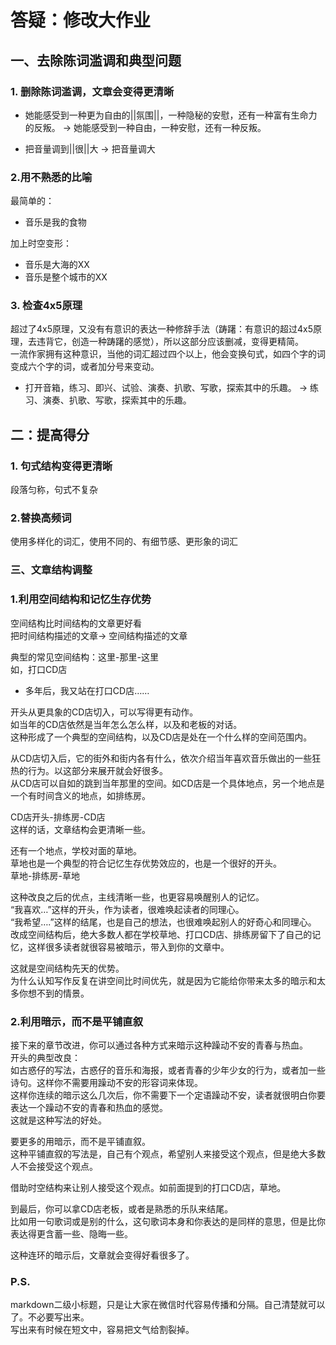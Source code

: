 # 答疑：修改大作业
## 一、去除陈词滥调和典型问题
### 1. 删除陈词滥调，文章会变得更清晰
- 她能感受到一种更为自由的||氛围||，一种隐秘的安慰，还有一种富有生命力的反叛。
	-> 她能感受到一种自由，一种安慰，还有一种反叛。

- 把音量调到||很||大 
	-> 把音量调大 

### 2.用不熟悉的比喻
最简单的：
- 音乐是我的食物

加上时空变形：
- 音乐是大海的XX
- 音乐是整个城市的XX

### 3. 检查4x5原理
超过了4x5原理，又没有有意识的表达一种修辞手法（踌躇：有意识的超过4x5原理，去违背它，创造一种踌躇的感觉），所以这部分应该删减，变得更精简。  
一流作家拥有这种意识，当他的词汇超过四个以上，他会变换句式，如四个字的词变成六个字的词，或者加分号来变动。

- 打开音箱，练习、即兴、试验、演奏、扒歌、写歌，探索其中的乐趣。
	-> 练习、演奏、扒歌、写歌，探索其中的乐趣。

## 二：提高得分
### 1. 句式结构变得更清晰
段落匀称，句式不复杂

### 2.替换高频词
使用多样化的词汇，使用不同的、有细节感、更形象的词汇

### 三、文章结构调整
### 1.利用空间结构和记忆生存优势
空间结构比时间结构的文章更好看  
把时间结构描述的文章-> 空间结构描述的文章  

典型的常见空间结构：这里-那里-这里  
如，打口CD店  
- 多年后，我又站在打口CD店……  

开头从更具象的CD店切入，可以写得更有动作。  
如当年的CD店依然是当年怎么怎么样，以及和老板的对话。  
这种形成了一个典型的空间结构，以及CD店是处在一个什么样的空间范围内。  

从CD店切入后，它的街外和街内各有什么，依次介绍当年喜欢音乐做出的一些狂热的行为。以这部分来展开就会好很多。  
从CD店可以自如的跳到当年那里的空间。如CD店是一个具体地点，另一个地点是一个有时间含义的地点，如排练房。  

CD店开头-排练房-CD店  
这样的话，文章结构会更清晰一些。  

还有一个地点，学校对面的草地。  
草地也是一个典型的符合记忆生存优势效应的，也是一个很好的开头。  
草地-排练房-草地  

这种改良之后的优点，主线清晰一些，也更容易唤醒别人的记忆。  
“我喜欢…”这样的开头，作为读者，很难唤起读者的同理心。  
“我希望….”这样的结尾，也是自己的想法，也很难唤起别人的好奇心和同理心。  
改成空间结构后，绝大多数人都在学校草地、打口CD店、排练房留下了自己的记忆，这样很多读者就很容易被暗示，带入到你的文章中。  

这就是空间结构先天的优势。  
为什么认知写作反复在讲空间比时间优先，就是因为它能给你带来太多的暗示和太多你想不到的情景。  

### 2.利用暗示，而不是平铺直叙
接下来的章节改进，你可以通过各种方式来暗示这种躁动不安的青春与热血。  
开头的典型改良：  
如古惑仔的写法，古惑仔的音乐和海报，或者青春的少年少女的行为，或者加一些诗句。这样你不需要用躁动不安的形容词来体现。  
这样你连续的暗示这么几次后，你不需要下一个定语躁动不安，读者就很明白你要表达一个躁动不安的青春和热血的感觉。  
这就是这种写法的好处。  

要更多的用暗示，而不是平铺直叙。  
这种平铺直叙的写法是，自己有个观点，希望别人来接受这个观点，但是绝大多数人不会接受这个观点。  

借助时空结构来让别人接受这个观点。如前面提到的打口CD店，草地。  

到最后，你可以拿CD店老板，或者是熟悉的乐队来结尾。  
比如用一句歌词或是别的什么，这句歌词本身和你表达的是同样的意思，但是比你表达得更含蓄一些、隐晦一些。  

这种连环的暗示后，文章就会变得好看很多了。  

### P.S. 
markdown二级小标题，只是让大家在微信时代容易传播和分隔。自己清楚就可以了。不必要写出来。  
写出来有时候在短文中，容易把文气给割裂掉。

